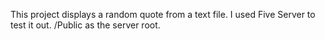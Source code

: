 This project displays a random quote from a text file. I used Five Server to test it out. /Public as the server root.
